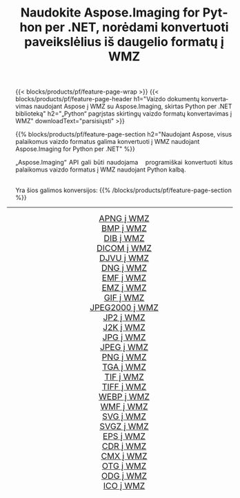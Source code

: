 ﻿---
title: Naudokite Aspose.Imaging for Python per .NET, norėdami konvertuoti paveikslėlius iš daugelio formatų į WMZ 
weight: 3920
url: /lt/python-net/conversion/to/wmz 
lang: lt
langdirlevel: 2
locales: zh-hans,ja,it,ru,de,es,fr,nl,id,lt,pl,pt,vi,tr,ko,zh-hant,ar,hi,th,sv,cs,uk,he
description: Galite naudoti Aspose.Imaging for Python per .NET biblioteką, norėdami konvertuoti iš įvairių formatų į WMZ
---

{{< blocks/products/pf/feature-page-wrap >}}
{{< blocks/products/pf/feature-page-header h1="Vaizdo dokumentų konvertavimas naudojant Aspose į WMZ su Aspose.Imaging, skirtas Python per .NET biblioteką" h2="„Python“ pagrįstas skirtingų vaizdo formatų konvertavimas į WMZ" downloadText="parsisiųsti" >}}


{{% blocks/products/pf/feature-page-section  h2="Naudojant Aspose, visus palaikomus vaizdo formatus galima konvertuoti į WMZ naudojant Aspose.Imaging for Python per .NET" %}}
<p align=justify>„Aspose.Imaging“ API gali būti naudojama   programiškai konvertuoti kitus palaikomus vaizdo formatus į WMZ naudojant Python kalbą.</p>
<br/>
Yra šios galimos konversijos:
{{% /blocks/products/pf/feature-page-section %}}
<div class="container-fluid productfamilypage bg-gray">
    <div class="convertypes bg-gray agp-content section">
        <div class="container">
		<hr style="margin-left:-20px;"/>
		<div class="row other-converters" style="gap: 10px;font-size: 19px;text-align:center;">
		    <div class='col-md-2 other-converter remove-lp remove-rp'><a href="/imaging/lt/python-net/conversion/apng-to-wmz" style="padding:15px;">APNG į WMZ</a></div>
<div class='col-md-2 other-converter remove-lp remove-rp'><a href="/imaging/lt/python-net/conversion/bmp-to-wmz" style="padding:15px;">BMP į WMZ</a></div>
<div class='col-md-2 other-converter remove-lp remove-rp'><a href="/imaging/lt/python-net/conversion/dib-to-wmz" style="padding:15px;">DIB į WMZ</a></div>
<div class='col-md-2 other-converter remove-lp remove-rp'><a href="/imaging/lt/python-net/conversion/dicom-to-wmz" style="padding:15px;">DICOM į WMZ</a></div>
<div class='col-md-2 other-converter remove-lp remove-rp'><a href="/imaging/lt/python-net/conversion/djvu-to-wmz" style="padding:15px;">DJVU į WMZ</a></div>
<div class='col-md-2 other-converter remove-lp remove-rp'><a href="/imaging/lt/python-net/conversion/dng-to-wmz" style="padding:15px;">DNG į WMZ</a></div>
<div class='col-md-2 other-converter remove-lp remove-rp'><a href="/imaging/lt/python-net/conversion/emf-to-wmz" style="padding:15px;">EMF į WMZ</a></div>
<div class='col-md-2 other-converter remove-lp remove-rp'><a href="/imaging/lt/python-net/conversion/emz-to-wmz" style="padding:15px;">EMZ į WMZ</a></div>
<div class='col-md-2 other-converter remove-lp remove-rp'><a href="/imaging/lt/python-net/conversion/gif-to-wmz" style="padding:15px;">GIF į WMZ</a></div>
<div class='col-md-2 other-converter remove-lp remove-rp'><a href="/imaging/lt/python-net/conversion/jpeg2000-to-wmz" style="padding:15px;">JPEG2000 į WMZ</a></div>
<div class='col-md-2 other-converter remove-lp remove-rp'><a href="/imaging/lt/python-net/conversion/jp2-to-wmz" style="padding:15px;">JP2 į WMZ</a></div>
<div class='col-md-2 other-converter remove-lp remove-rp'><a href="/imaging/lt/python-net/conversion/j2k-to-wmz" style="padding:15px;">J2K į WMZ</a></div>
<div class='col-md-2 other-converter remove-lp remove-rp'><a href="/imaging/lt/python-net/conversion/jpg-to-wmz" style="padding:15px;">JPG į WMZ</a></div>
<div class='col-md-2 other-converter remove-lp remove-rp'><a href="/imaging/lt/python-net/conversion/jpeg-to-wmz" style="padding:15px;">JPEG į WMZ</a></div>
<div class='col-md-2 other-converter remove-lp remove-rp'><a href="/imaging/lt/python-net/conversion/png-to-wmz" style="padding:15px;">PNG į WMZ</a></div>
<div class='col-md-2 other-converter remove-lp remove-rp'><a href="/imaging/lt/python-net/conversion/tga-to-wmz" style="padding:15px;">TGA į WMZ</a></div>
<div class='col-md-2 other-converter remove-lp remove-rp'><a href="/imaging/lt/python-net/conversion/tif-to-wmz" style="padding:15px;">TIF į WMZ</a></div>
<div class='col-md-2 other-converter remove-lp remove-rp'><a href="/imaging/lt/python-net/conversion/tiff-to-wmz" style="padding:15px;">TIFF į WMZ</a></div>
<div class='col-md-2 other-converter remove-lp remove-rp'><a href="/imaging/lt/python-net/conversion/webp-to-wmz" style="padding:15px;">WEBP į WMZ</a></div>
<div class='col-md-2 other-converter remove-lp remove-rp'><a href="/imaging/lt/python-net/conversion/wmf-to-wmz" style="padding:15px;">WMF į WMZ</a></div>
<div class='col-md-2 other-converter remove-lp remove-rp'><a href="/imaging/lt/python-net/conversion/svg-to-wmz" style="padding:15px;">SVG į WMZ</a></div>
<div class='col-md-2 other-converter remove-lp remove-rp'><a href="/imaging/lt/python-net/conversion/svgz-to-wmz" style="padding:15px;">SVGZ į WMZ</a></div>
<div class='col-md-2 other-converter remove-lp remove-rp'><a href="/imaging/lt/python-net/conversion/eps-to-wmz" style="padding:15px;">EPS į WMZ</a></div>
<div class='col-md-2 other-converter remove-lp remove-rp'><a href="/imaging/lt/python-net/conversion/cdr-to-wmz" style="padding:15px;">CDR į WMZ</a></div>
<div class='col-md-2 other-converter remove-lp remove-rp'><a href="/imaging/lt/python-net/conversion/cmx-to-wmz" style="padding:15px;">CMX į WMZ</a></div>
<div class='col-md-2 other-converter remove-lp remove-rp'><a href="/imaging/lt/python-net/conversion/otg-to-wmz" style="padding:15px;">OTG į WMZ</a></div>
<div class='col-md-2 other-converter remove-lp remove-rp'><a href="/imaging/lt/python-net/conversion/odg-to-wmz" style="padding:15px;">ODG į WMZ</a></div>
<div class='col-md-2 other-converter remove-lp remove-rp'><a href="/imaging/lt/python-net/conversion/ico-to-wmz" style="padding:15px;">ICO į WMZ</a></div>
                </div>
        </div>
    </div>
</div>
<br/>

